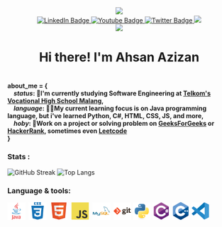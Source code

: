 <div id="header" align="center">
  <img src="https://media.giphy.com/media/qgQUggAC3Pfv687qPC/giphy.gif" width="300"/>
  <div id="badges">
    <a href="https://www.linkedin.com/in/ahsan-awadullah-33908b250">
      <img src="https://img.shields.io/badge/LinkedIn-blue?style=for-the-badge&logo=linkedin&logoColor=white" alt="LinkedIn Badge"/>
    </a>
    <a href="https://www.youtube.com/channel/UCQ14vY0vDOJen3g2kfR5utw">
      <img src="https://img.shields.io/badge/YouTube-red?style=for-the-badge&logo=youtube&logoColor=white" alt="Youtube Badge"/>
    </a>
    <a href="https://twitter.com/sanzizan96?t=rQ1yOG3zH_Gp2nBkZ6RjBQ&s=09">
      <img src="https://img.shields.io/badge/Twitter-blue?style=for-the-badge&logo=twitter&logoColor=white" alt="Twitter Badge"/>
    </a>
    <a href="https://www.instagram.com/ahsan_az461">
      <img src="https://img.shields.io/badge/Instagram-E4405F?style=for-the-badge&logo=instagram&logoColor=white" alt"Insta Badge"/>
    </a>
  </div>
  <img src="https://komarev.com/ghpvc/?username=ahsanAazizan&style=flat-square&color=red"/>  
  <h1>Hi there! I'm Ahsan Azizan<h1/>
</div>


**about_me = { <br/>
  &emsp;_status_: :telescope:I'm currently studying Software Engineering at [Telkom's Vocational High School Malang](https://smktelkom-mlg.sch.id),<br/> 
  &emsp;_language_: 👨‍💻My current learning focus is on Java programming language, but i've learned Python, C#, HTML, CSS, JS, and more,<br/>
  &emsp;_hoby_: 🚀Work on a project or solving problem on [GeeksForGeeks](https://geeksforgeeks.com) or [HackerRank](https://hackerrank.com), sometimes even [Leetcode](leetcode.com)<br/>
}**

### Stats : 

![GitHub Streak](http://github-readme-streak-stats.herokuapp.com?user=ahsanAazizan&theme=merko&hide_border=true&date_format=j%20M%5B%20Y%5D)
  ![Top Langs](https://github-readme-stats.vercel.app/api/top-langs/?username=ahsanAazizan&layout=compact&theme=vision-friendly-dark)

### Language & tools:
  <div>
  <img src="https://github.com/devicons/devicon/blob/master/icons/java/java-original-wordmark.svg" title="Java" alt="Java" width="40" height="40"/>&nbsp;
  <img src="https://github.com/devicons/devicon/blob/master/icons/css3/css3-plain-wordmark.svg"  title="CSS3" alt="CSS" width="40" height="40"/>&nbsp;
  <img src="https://github.com/devicons/devicon/blob/master/icons/html5/html5-original.svg" title="HTML5" alt="HTML" width="40" height="40"/>&nbsp;
  <img src="https://github.com/devicons/devicon/blob/master/icons/javascript/javascript-original.svg" title="JavaScript" alt="JavaScript" width="40" height="40"/>&nbsp;
  <img src="https://github.com/devicons/devicon/blob/master/icons/mysql/mysql-original-wordmark.svg" title="MySQL"  alt="MySQL" width="40" height="40"/>&nbsp;
  <img src="https://github.com/devicons/devicon/blob/master/icons/git/git-original-wordmark.svg" title="Git" **alt="Git" width="40" height="40"/>
  <img src="https://github.com/devicons/devicon/blob/master/icons/python/python-original.svg" title="Python" **alt="Git" width="40" height="40"/>
  <img src="https://github.com/devicons/devicon/blob/master/icons/csharp/csharp-original.svg" title="C#" **alt="Git" width="40" height="40"/>
  <img src="https://github.com/devicons/devicon/blob/master/icons/cplusplus/cplusplus-original.svg" title="C++" **alt="Git" width="40" height="40"/>
  <img src="https://github.com/devicons/devicon/blob/master/icons/vscode/vscode-original.svg" title="VScode" **alt="Git" width="40" height="40"/>
</div>


<!---
ahsanAazizan/ahsanAazizan is a ✨ special ✨ repository because its `README.md` (this file) appears on your GitHub profile.
You can click the Preview link to take a look at your changes.
--->
